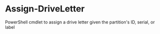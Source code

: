 # Assign-DriveLetter
PowerShell cmdlet to assign a drive letter given the partition's ID, serial, or label
